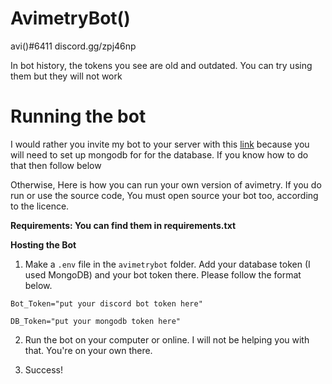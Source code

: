 # AvimetryBot()


avi()#6411
discord.gg/zpj46np

In bot history, the tokens you see are old and outdated. You can try using them but they will not work

# Running the bot
I would rather you invite my bot to your server with this [link](https://discord.com/oauth2/authorize?client_id=756257170521063444&scope=bot&permissions=2147483647) because you will need to set up mongodb for for the database. If you know how to do that then follow below

Otherwise, Here is how you can run your own version of avimetry. If you do run or use the source code, You must open source your bot too, according to the licence.

**Requirements: You can find them in requirements.txt**

**Hosting the Bot**
1. Make a `.env` file in the `avimetrybot` folder. Add your database token (I used MongoDB) and your bot token there. Please follow the format below.
```
Bot_Token="put your discord bot token here"

DB_Token="put your mongodb token here"
```
2. Run the bot on your computer or online. I will not be helping you with that. You're on your own there. 

3. Success!
